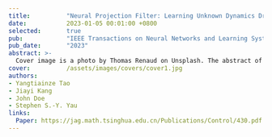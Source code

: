 ```yaml
---
title:          "Neural Projection Filter: Learning Unknown Dynamics Driven By Noisy Observations"
date:           2023-01-05 00:01:00 +0800
selected:       true
pub:            "IEEE Transactions on Neural Networks and Learning Systems"
pub_date:       "2023"
abstract: >-
  Cover image is a photo by Thomas Renaud on Unsplash. The abstract of the publication is meant to be a TLDR (very brief summary with 1~2 sentences) of your paper.
cover:          /assets/images/covers/cover1.jpg
authors:
- Yangtiainze Tao
- Jiayi Kang
- John Doe
- Stephen S.-Y. Yau
links:
  Paper: https://jag.math.tsinghua.edu.cn/Publications/Control/430.pdf
---
```

